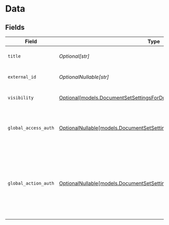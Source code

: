 # Data


## Fields

| Field                                                                                                                                  | Type                                                                                                                                   | Required                                                                                                                               | Description                                                                                                                            |
| -------------------------------------------------------------------------------------------------------------------------------------- | -------------------------------------------------------------------------------------------------------------------------------------- | -------------------------------------------------------------------------------------------------------------------------------------- | -------------------------------------------------------------------------------------------------------------------------------------- |
| `title`                                                                                                                                | *Optional[str]*                                                                                                                        | :heavy_minus_sign:                                                                                                                     | The title of the document.                                                                                                             |
| `external_id`                                                                                                                          | *OptionalNullable[str]*                                                                                                                | :heavy_minus_sign:                                                                                                                     | The external ID of the document.                                                                                                       |
| `visibility`                                                                                                                           | [Optional[models.DocumentSetSettingsForDocumentVisibility]](../models/documentsetsettingsfordocumentvisibility.md)                     | :heavy_minus_sign:                                                                                                                     | The visibility of the document.                                                                                                        |
| `global_access_auth`                                                                                                                   | [OptionalNullable[models.DocumentSetSettingsForDocumentGlobalAccessAuth]](../models/documentsetsettingsfordocumentglobalaccessauth.md) | :heavy_minus_sign:                                                                                                                     | The type of authentication required for the recipient to access the document.                                                          |
| `global_action_auth`                                                                                                                   | [OptionalNullable[models.DocumentSetSettingsForDocumentGlobalActionAuth]](../models/documentsetsettingsfordocumentglobalactionauth.md) | :heavy_minus_sign:                                                                                                                     | The type of authentication required for the recipient to sign the document. This field is restricted to Enterprise plan users only.    |